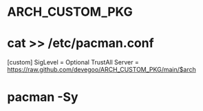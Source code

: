 # ARCH_CUSTOM_PKG

# cat >> /etc/pacman.conf

[custom]
SigLevel = Optional TrustAll
Server = https://raw.github.com/devegoo/ARCH_CUSTOM_PKG/main/$arch
# pacman -Sy
